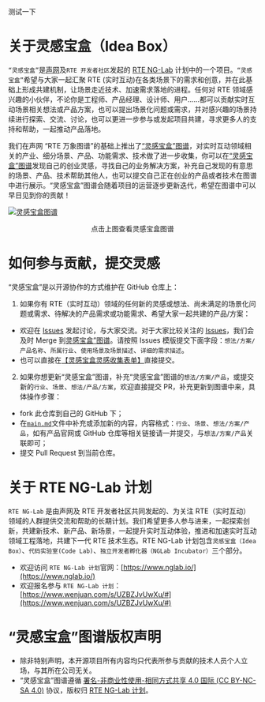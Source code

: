 
测试一下

# **关于灵感宝盒（Idea Box）**

`“灵感宝盒”`是[声网](https://agora.io/)及`RTE 开发者社区`发起的 [RTE NG-Lab](#关于-rte-ng-lab-计划) 计划中的一个项目。`“灵感宝盒”`希望与大家一起汇聚 RTE (实时互动)在各类场景下的需求和创意，并在此基础上形成共建机制，让场景走近技术、加速需求落地的进程。任何对 RTE 领域感兴趣的小伙伴，不论你是工程师、产品经理、设计师、用户……都可以贡献实时互动场景相关想法或产品方案，也可以提出场景化问题或需求，并对感兴趣的场景持续进行探索、交流、讨论，也可以更进一步参与或发起项目共建，寻求更多人的支持和帮助，一起推动产品落地。

我们在声网 “RTE 万象图谱”的基础上推出了[“灵感宝盒”图谱](https://www.nglab.io/ideas)，对实时互动领域相关的产业、细分场景、产品、功能需求、技术做了进一步收集，你可以在[“灵感宝盒”图谱](https://www.nglab.io/ideas)发现自己的创业灵感，寻找自己的业务解决方案，补充自己发现的有意思的场景、产品、技术帮助其他人，也可以提交自己正在创业的产品或者技术在图谱中进行展示。“灵感宝盒”图谱会随着项目的运营逐步更新迭代，希望在图谱中可以早日见到你的贡献！

[![灵感宝盒图谱](/data/idea-box-img.png)](https://agoraio-community.github.io/Idea-Box/) 

<div align="center">点击上图查看灵感宝盒图谱</div>

# **如何参与贡献，提交灵感**

“灵感宝盒”是以开源协作的方式维护在 GitHub 仓库上：

1. 如果你有 RTE（实时互动）领域的任何新的灵感或想法、尚未满足的场景化问题或需求、待解决的产品需求或功能需求、希望大家一起共建的产品/方案：
* 欢迎在 [Issues](https://github.com/AgoraIO-Community/Idea-Box/issues/new?assignees=kylezhang&labels=%E7%81%B5%E6%84%9F&template=custom.md&title=%E3%80%90%E8%BF%99%E6%98%AF%E6%A0%87%E9%A2%98%E5%91%BD%E5%90%8D%E7%9A%84%E6%8F%90%E7%A4%BA%E8%AF%B7%E5%85%A8%E9%83%A8%E5%88%A0%E9%99%A4%E3%80%91%EF%BC%8C%E4%BB%A5%E8%87%AA%E5%B7%B1%E6%83%B3%E6%B3%95%2F%E6%96%B9%E6%A1%88%2F%E4%BA%A7%E5%93%81%2F%E5%8A%9F%E8%83%BD%E7%9A%84%E5%85%B7%E4%BD%93%E5%90%8D%E7%A7%B0%E5%91%BD%E5%90%8D%E6%AD%A4issue%E6%A0%87%E9%A2%98%EF%BC%8C%E5%A6%82%EF%BC%9A%E3%80%90xxx%E7%81%B5%E6%84%9F%E3%80%91) 发起讨论，与大家交流。对于大家比较关注的 [Issues](https://github.com/AgoraIO-Community/Idea-Box/issues)，我们会及时 Merge 到[灵感宝盒”图谱](https://www.nglab.io/ideas)。请按照 Issues 模版提交下面字段：`想法/方案/产品名称`、`所属行业`、`使用场景及场景描述`、`详细的需求描述`。
* 也可以直接在[【灵感宝盒灵感收集表单】](https://www.wenjuan.com/s/mM7BNrk)直接提交。
2. 如果你想更新“灵感宝盒”图谱，补充“灵感宝盒”图谱的`想法/方案/产品`，或提交新的`行业`、`场景`、`想法/产品/方案`，欢迎直接提交 PR，补充更新到图谱中来，具体操作步骤：
* fork 此仓库到自己的 GitHub 下；
* 在[`main.md`](https://github.com/AgoraIO-Community/Idea-Box/blob/main/data/main.md)文件中补充或添加新的内容，内容格式：`行业`、`场景`、`想法/方案/产品`，如有产品官网或 GitHub 仓库等相关链接请一并提交，与`想法/方案/产品`关联即可；
* 提交 Pull Request 到当前仓库。

# **关于 RTE NG-Lab 计划**

`RTE NG-Lab` 是由声网及 RTE 开发者社区共同发起的、为关注 RTE（实时互动）领域的人群提供交流和帮助的长期计划。我们希望更多人参与进来，一起探索创新，共建新技术、新产品、新场景，一起提升实时互动体验，推进和加速实时互动领域工程落地，共建下一代 RTE 技术生态。RTE NG-Lab 计划包含`灵感宝盒（Idea Box）`、`代码实验室(Code Lab)`、`独立开发者孵化器（NGLab Incubator）`三个部分。

* 欢迎访问 `RTE NG-Lab 计划`官网：[https://www.nglab.io/](https://www.nglab.io/)
* 欢迎报名参与 `RTE NG-Lab 计划`：[https://www.wenjuan.com/s/UZBZJvUwXu/#](https://www.wenjuan.com/s/UZBZJvUwXu/#)


# “灵感宝盒”图谱**版权声明**

* 除非特别声明，本开源项目所有内容均只代表所参与贡献的技术人员个人立场，与其所在公司无关。
* “灵感宝盒”图谱遵循 [署名-非商业性使用-相同方式共享 4.0 国际 (CC BY-NC-SA 4.0)](https://creativecommons.org/licenses/by-nc-sa/4.0/deed.zh) 协议，版权归 [RTE NG-Lab 计划](https://www.nglab.io)。
